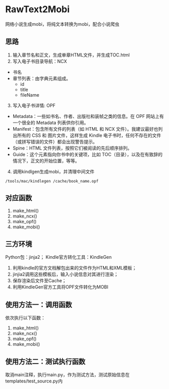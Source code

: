 # RawText2Mobi
网络小说生成mobi，将纯文本转换为mobi，配合小说爬虫
## 思路
1. 输入章节名和正文，生成单章HTML文件，并生成TOC.html
2. 写入电子书目录导航：NCX
  - 书名
  - 章节列表：由字典元素组成。
    - id
    - title
    - fileName
3. 写入电子书详情: OPF
  - Metadata：一些如书名、作者、出版社和装帧之类的信息。在 OPF 网站上有一个很全的 Metadata 列表供你引用。
  - Manifest：包含所有文件的列表（如 HTML 和 NCX 文件）。我建议最好也列出所有的 CSS 和 图片文件，这样生成 Kindle 电子书时，任何不存在的文件（或拼写错误的文件）都会出现警告提示。
  - Spine：HTML 文件列表，按照它们被阅读的先后顺序排列。
  - Guide：这个元素指向你书中的关键项，比如 TOC（目录），以及在有致辞的情况下，正文的开始位置，等等。
4. 调用kindlgen生成mobi，并清理中间文件
```shell
/tools/mac/kindlegen /cache/book_name.opf
```
## 对应函数
1. make_html()
2. make_ncx()
3. make_opf()
4. make_mobi()

## 三方环境
Python包：jinja2；
Kindle官方转化工具：KindleGen
1. 利用kindle的官方文档解包出来的文件作为HTML和XML模板；
2. jinjia2调用这些模板后，输入小说信息对其进行渲染；
3. 保存渲染后文件至Cache；
4. 利用KindleGen官方工具将OPF文件转化为MOBI

## 使用方法一：调用函数
依次执行以下函数：
  1. make_html()
  2. make_ncx()
  3. make_opf()
  4. make_mobi()
  
## 使用方法二：测试执行函数
取消main注释，执行main.py，作为测试方法，测试原始信息在templates/test_source.py内

